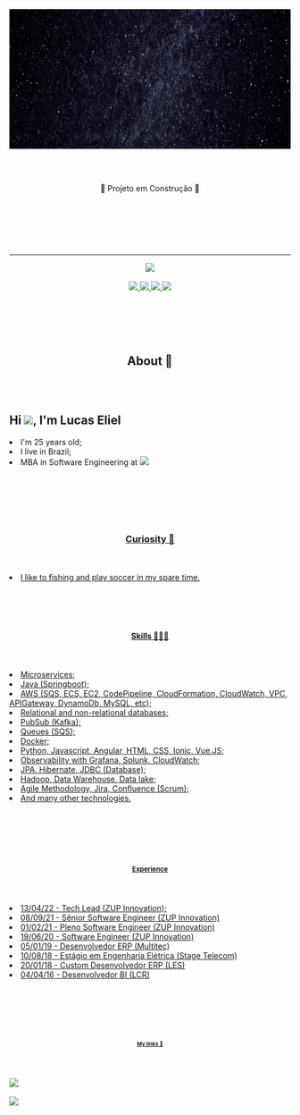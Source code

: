 
<img align="center" height="250em" src="Eliel.gif"/>

<br><br>

<p align="center">
🚧 Projeto em Construção 🚧

<br><br>
 
 <!DOCTYPE html>
 <html>
  <head>
   <meta charset="utf-8">
   <link rel="stylesheet" type="text/css" href="css/style.css">
   <meta name="viewport" content= "widh=device-width, initial-scale=1">
 <head>
  <body>
   
<br><br>
<hr size="1" width="100%" align="center" noshade>
   <p align="center">
<a href="#About">
      <img src="https://img.shields.io/badge/-About-red"/>
</a>
   <p align="center">
<a href="#Curiosity">
      <img src="https://img.shields.io/badge/-Curiosity-orange"/>
</a>
<a href="#Skills">
      <img src="https://img.shields.io/badge/-Skills-yellow"/>
</a>
 </a>
<a href="#Experience">
      <img src="https://img.shields.io/badge/-Experience-green"/>
 </a>    
 </a>
<a href="#My links">
      <img src="https://img.shields.io/badge/-My links-blue"/>
 </a>
   </p>
<br><br>
<section class="anime" id="About">
 <br><br>
 <p><h1 align="center">About 🧔</h1></p>
<br><br>

<p><h1 align="left">Hi <img src="https://raw.githubusercontent.com/kaueMarques/kaueMarques/master/hi.gif" height="30em">, I'm Lucas Eliel</h1></p>

<p align="left">
<li>I'm 25 years old;</li>
<li>I live in Brazil;</li>
</a>
<li>MBA in Software Engineering at  <a href="https://www.fiap.com.br/"> <img src="https://img.shields.io/badge/-FIAP-fuchsia";/> </li>

<br><br>

<section class="anime" id="Curiosity">
 <br><br>
 <p><h1 align="center">Curiosity 🤔</h1></p>
    <br><br>
<li>I like to fishing and play soccer in my spare time.</li>
<br><br>

<section class="anime" id="Skills">
 <br><br>
 <p><h1 align="center">Skills 👨🏻‍💻</h1></p>
    <br><br>

 <li>Microservices;</li>
 <li>Java (Springboot);</li>
 <li>AWS (SQS, ECS, EC2, CodePipeline, CloudFormation, CloudWatch, VPC, APIGateway, DynamoDb, MySQL, etc);</li>
 <li>Relational and non-relational databases;</li>
 <li>PubSub (Kafka);</li>
 <li>Queues (SQS);</li>
 <li>Docker;</li>
 <li>Python, Javascript, Angular, HTML, CSS, Ionic, Vue.JS;</li>
 <li>Observability with Grafana, Splunk, CloudWatch;</li>
 <li>JPA, Hibernate, JDBC (Database);</li>
 <li>Hadoop, Data Warehouse, Data lake;</li>
 <li>Agile Methodology, Jira, Confluence (Scrum);</li>
 <li>And many other technologies.</li>

<br><br>

<section class="anime" id="Experience">
 <br><br>
 <p><h1 align="center">Experience</h1></p>
<br><br>
    
 <li>13/04/22 - Tech Lead (ZUP Innovation);</li>
 <li>08/09/21 - Sênior Software Engineer (ZUP Innovation)</li>
 <li>01/02/21 - Pleno Software Engineer (ZUP Innovation)</li>
 <li>19/06/20 - Software Engineer (ZUP Innovation)</li>
 <li>05/01/19 - Desenvolvedor ERP (Multitec)</li>
 <li>10/08/18 - Estágio em Engenharia Elétrica (Stage Telecom)</li>
 <li>20/01/18 - Custom Desenvolvedor ERP (LES)</li>
 <li>04/04/16 - Desenvolvedor BI (LCR)</li>

<br><br>

<section class="anime" id="My links">
 <br><br>
 <p><h1 align="center">My links 🔗</h1></p>
<br><br>
 
 <a href="https://linktr.ee/elieltech">
      <img src="https://img.shields.io/twitter/url?label=Linktree&logo=Linktree&logoColor=green&style=social&url=https%3A%2F%2Flinktr.ee%2Felieltech"/>
</a>


<p align="left" style="background:blue">
 
<section id="h.48a960254af7c558_21" class="yaqOZd"><div class="IFuOkc"></div><div class="mYVXT"><div class="LS81yb VICjCf j5pSsc db35Fc" tabindex="-1"><div class="hJDwNd-AhqUyc-II5mzb Ft7HRd-AhqUyc-II5mzb JNdkSc SQVYQc L6cTce-purZT L6cTce-pSzOP"><div class="JNdkSc-SmKAyb LkDMRd"><div class="" jscontroller="sGwD4d" jsaction="zXBUYb:zTPCnb;zQF9Uc:Qxe3nd;" jsname="F57UId"></div></div></div><div class="hJDwNd-AhqUyc-II5mzb Ft7HRd-AhqUyc-II5mzb purZT-AhqUyc-II5mzb ZcASvf-AhqUyc-II5mzb pSzOP-AhqUyc-II5mzb Ktthjf-AhqUyc-II5mzb JNdkSc SQVYQc"><div class="JNdkSc-SmKAyb LkDMRd"><div class="" jscontroller="sGwD4d" jsaction="zXBUYb:zTPCnb;zQF9Uc:Qxe3nd;" jsname="F57UId"><div class="oKdM2c ZZyype Kzv0Me"><div id="h.48a960254af7c558_18" class="hJDwNd-AhqUyc-II5mzb Ft7HRd-AhqUyc-II5mzb pSzOP-AhqUyc-II5mzb Ktthjf-AhqUyc-II5mzb jXK9ad D2fZ2 zu5uec OjCsFc dmUFtb wHaque g5GTcb"><div class="jXK9ad-SmKAyb"><div class="tyJCtd OWlOyc baZpAe"><div jscontroller="VYKRW" jsaction="rcuQ6b:rcuQ6b;"><div class="zGRpZc XYbcoe"><a class="TqzB8b" href="https://www.google.com/url?q=https%3A%2F%2Flinktr.ee%2Felieltech&amp;sa=D&amp;sntz=1&amp;usg=AOvVaw1Ky8V1gK_qfZ8KSZCVvrx2" target="_blank"><img class="SEaNKb" src="https://lh6.googleusercontent.com/proxy/HmxMP-dP5WYBP3GBei3bodJ1wCnGAxsADfRRwIgseMeV9AfrXmX3VDkPer1NxFFQKM8VD7jqIGWfnnbWDVWPv38dFaIDqHes368jEVrgTl71zGNHych4AAFI-PwbYi5lgUcG9Yw"><span class="vBSm9c"><span class="nWW5Nb CDt4Ke zfr3Q OmQG5e">
</span><span class="nWW5Nb CDt4Ke zfr3Q">
</span></span></a></div></div></div></div></div></div></div></div></div><div class="hJDwNd-AhqUyc-II5mzb Ft7HRd-AhqUyc-II5mzb JNdkSc SQVYQc L6cTce-purZT L6cTce-pSzOP"><div class="JNdkSc-SmKAyb LkDMRd"><div class="" jscontroller="sGwD4d" jsaction="zXBUYb:zTPCnb;zQF9Uc:Qxe3nd;" jsname="F57UId"></div></div></div></div></div></section>
 
<!--
**LucasEliel/LucasEliel** is a ✨ _special_ ✨ repository because its `README.md` (this file) appears on your GitHub profile.

